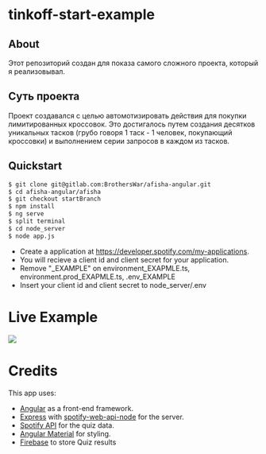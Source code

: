 # tinkoff-start-example

## About

Этот репозиторий создан для показа самого сложного проекта, который я реализовывал.

## Суть проекта

Проект создавался с целью автомотизировать действия для покупки лимитированных кроссовок. Это достигалось путем создания десятков уникальных тасков (грубо говоря 1 таск - 1 человек, покупающий кроссовки) и выполнением серии запросов в каждом из тасков.

## Quickstart

```sh
$ git clone git@gitlab.com:BrothersWar/afisha-angular.git
$ cd afisha-angular/afisha
$ git checkout startBranch
$ npm install
$ ng serve
$ split terminal
$ cd node_server
$ node app.js
```

- Create a application at https://developer.spotify.com/my-applications.
- You will recieve a client id and client secret for your application. 
- Remove "_EXAMPLE" on environment_EXAPMLE.ts, environment.prod_EXAPMLE.ts, .env_EXAMPLE
- Insert your client id and client secret to node_server/.env

# Live Example

![](https://ibb.co/yhR29Vy)


# Credits

This app uses:
- [Angular](https://angular.io) as a front-end framework.
- [Express](https://github.com/expressjs/express) with [spotify-web-api-node](https://github.com/thelinmichael/spotify-web-api-node) for the server.
- [Spotify API](https://developer.spotify.com/web-api/) for the quiz data.
- [Angular Material](https://material.angular.io/) for styling.
- [Firebase](https://firebase.google.com/?hl=ru) to store Quiz results
